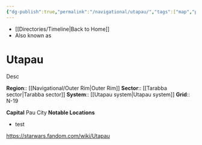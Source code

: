 ```yaml
---
{"dg-publish":true,"permalink":"/navigational/utapau/","tags":["map","planet","starkiller","outerrim","tarabba","unfinished"]}
---
```


- [[Directories/Timeline\|Back to Home]]
- Also known as 
# Utapau
Desc

**Region**::  [[Navigational/Outer Rim\|Outer Rim]]
**Sector**::  [[Tarabba sector\|Tarabba sector]]
**System**::  [[Utapau system\|Utapau system]]
**Grid**::  N-19

**Capital** Pau City
**Notable Locations**
- test

https://starwars.fandom.com/wiki/Utapau